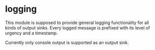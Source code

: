 logging
=======

This module is supposed to provide general logging functionality for all kinds
of output sinks. Every logged message is prefixed with its level of urgency and
a timestamp.

Currently only console output is supported as an output sink.
